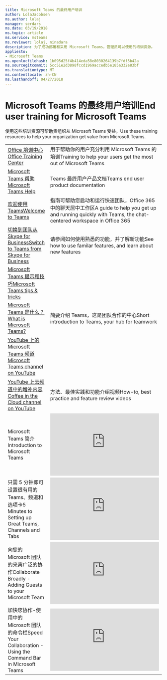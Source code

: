 ```yaml
---
title: Microsoft Teams 的最终用户培训
author: LolaJacobsen
ms.author: lolaj
manager: serdars
ms.date: 03/19/2018
ms.topic: article
ms.service: msteams
ms.reviewer: lolaj, ninadara
description: 为了成功部署和采用 Microsoft Teams，管理员可以使用的培训资源。
appliesto:
- Microsoft Teams
ms.openlocfilehash: 1b095d25f4b414eda58e8030264139b7fdf5b42a
ms.sourcegitcommit: 5cc51e2d3898fccd1969accedb5e185a332e83bf
ms.translationtype: MT
ms.contentlocale: zh-CN
ms.lasthandoff: 04/27/2018
---
```

<a name="end-user-training-for-microsoft-teams"></a><span data-ttu-id="50622-103">Microsoft Teams 的最终用户培训</span><span class="sxs-lookup"><span data-stu-id="50622-103">End user training for Microsoft Teams</span></span>
=====================================

<span data-ttu-id="50622-104">使用这些培训资源可帮助贵组织从 Microsoft Teams 受益。</span><span class="sxs-lookup"><span data-stu-id="50622-104">Use these training resources to help your organization get value from Microsoft Teams.</span></span> 

|  |  |
|---------|---------|
| [<span data-ttu-id="50622-105">Office 培训中心</span><span class="sxs-lookup"><span data-stu-id="50622-105">Office Training Center</span></span>](https://support.office.com/article/Microsoft-Teams-video-training-4f108e54-240b-4351-8084-b1089f0d21d7) | <span data-ttu-id="50622-106">用于帮助你的用户充分利用 Microsoft Teams 的培训</span><span class="sxs-lookup"><span data-stu-id="50622-106">Training to help your users get the most out of Microsoft Teams</span></span> |
| [<span data-ttu-id="50622-107">Microsoft Teams 帮助</span><span class="sxs-lookup"><span data-stu-id="50622-107">Microsoft Teams Help</span></span>](https://support.office.com/teams) | <span data-ttu-id="50622-108">Teams 最终用户产品文档</span><span class="sxs-lookup"><span data-stu-id="50622-108">Teams end user product documentation</span></span> |
| [<span data-ttu-id="50622-109">欢迎使用 Teams</span><span class="sxs-lookup"><span data-stu-id="50622-109">Welcome to Teams</span></span>](https://support.office.com/article/Welcome-to-Microsoft-Teams-422bf3aa-9ae8-46f1-83a2-e65720e1a34d)  |  <span data-ttu-id="50622-110">指南可帮助您启动和运行快速团队，Office 365 中的聊天居中工作区</span><span class="sxs-lookup"><span data-stu-id="50622-110">A guide to help you get up and running quickly with Teams, the chat-centered workspace in Office 365</span></span> |
| [<span data-ttu-id="50622-111">切换到团队从 Skype for Business</span><span class="sxs-lookup"><span data-stu-id="50622-111">Switch to Teams from Skype for Business</span></span>](https://support.office.com/en-us/article/Switch-to-Teams-from-Skype-for-Business-6295a0ae-4e8e-4bba-a100-64cc951cc964)  |  <span data-ttu-id="50622-112">请参阅如何使用熟悉的功能，并了解新功能</span><span class="sxs-lookup"><span data-stu-id="50622-112">See how to use familar features, and learn about new features</span></span> |
| [<span data-ttu-id="50622-113">Microsoft Teams 提示和技巧</span><span class="sxs-lookup"><span data-stu-id="50622-113">Microsoft Teams tips & tricks</span></span>](https://support.office.com/office-training-center/Teams-tips) |  |
| [<span data-ttu-id="50622-114">Microsoft Teams 是什么？</span><span class="sxs-lookup"><span data-stu-id="50622-114">What is Microsoft Teams? </span></span>](https://support.office.com/article/Video-What-is-Microsoft-Teams-b98d533f-118e-4bae-bf44-3df2470c2b12) | <span data-ttu-id="50622-115">简要介绍 Teams，这是团队合作的中心</span><span class="sxs-lookup"><span data-stu-id="50622-115">Short introduction to Teams, your hub for teamwork</span></span>  |
| [<span data-ttu-id="50622-116">YouTube 上的 Microsoft Teams 频道</span><span class="sxs-lookup"><span data-stu-id="50622-116">Microsoft Teams channel on YouTube</span></span>](https://www.youtube.com/channel/UC0--6byMAe9otLougDShhUw) |  |
| [<span data-ttu-id="50622-117">YouTube 上云频道中的增补内容</span><span class="sxs-lookup"><span data-stu-id="50622-117">Coffee in the Cloud channel on YouTube</span></span>](https://www.youtube.com/channel/UCs2IXBqperxWVe2ozrr3Gdg/videos) |<span data-ttu-id="50622-118">方法、最佳实践和功能介绍视频</span><span class="sxs-lookup"><span data-stu-id="50622-118">How-to, best practice and feature review videos</span></span>  |
| <span data-ttu-id="50622-119">Microsoft Teams 简介</span><span class="sxs-lookup"><span data-stu-id="50622-119">Introduction to Microsoft Teams</span></span>   | <iframe width="350" height="200" src="https://www.youtube.com/embed/GPmjfqnvuG4" frameborder="0" allowfullscreen></iframe>   |
| <span data-ttu-id="50622-120">只需 5 分钟即可设置很有用的 Teams、频道和选项卡</span><span class="sxs-lookup"><span data-stu-id="50622-120">5 Minutes to Setting up Great Teams, Channels and Tabs</span></span>   | <iframe width="350" height="200" src="https://www.youtube.com/embed/hjJWtoaRJeE" frameborder="0" allowfullscreen></iframe>   |
| <span data-ttu-id="50622-121">向您的 Microsoft 团队的来宾广泛的协作</span><span class="sxs-lookup"><span data-stu-id="50622-121">Collaborate Broadly - Adding Guests to your Microsoft Team</span></span>  | <iframe width="350" height="200" src="https://www.youtube.com/embed/1daMBDyBLZc" frameborder="0" allowfullscreen></iframe>   |
| <span data-ttu-id="50622-122">加快您协作-使用中的 Microsoft 团队的命令栏</span><span class="sxs-lookup"><span data-stu-id="50622-122">Speed Your Collaboration - Using the Command Bar in Microsoft Teams</span></span>  | <iframe width="350" height="200" src="https://www.youtube.com/embed/wYrRCRphrp0" frameborder="0" allowfullscreen></iframe>   |



